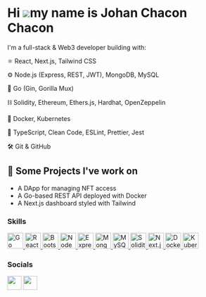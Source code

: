 Hi ![](https://user-images.githubusercontent.com/18350557/176309783-0785949b-9127-417c-8b55-ab5a4333674e.gif)my name is Johan Chacon Chacon
===========================================================================================================================================


I'm a full-stack & Web3 developer building with:

⚛️ React, Next.js, Tailwind CSS

⚙️ Node.js (Express, REST, JWT), MongoDB, MySQL

🐹 Go (Gin, Gorilla Mux)

⛓️ Solidity, Ethereum, Ethers.js, Hardhat, OpenZeppelin

🐳 Docker, Kubernetes

🧪 TypeScript, Clean Code, ESLint, Prettier, Jest

🛠️ Git & GitHub

## 🔭 Some Projects I've work on
- A DApp for managing NFT access
- A Go-based REST API deployed with Docker
- A Next.js dashboard styled with Tailwind

### Skills

<p align="left">
  <a href="https://go.dev/doc/" target="_blank" rel="noreferrer">
    <img src="https://raw.githubusercontent.com/danielcranney/readme-generator/main/public/icons/skills/go-colored.svg" width="36" height="36" alt="Go" />
  </a> 

  <a href="https://reactjs.org/" target="_blank" rel="noreferrer">
    <img src="https://raw.githubusercontent.com/danielcranney/readme-generator/main/public/icons/skills/react-colored.svg" width="36" height="36" alt="React" />
  </a>

  <a href="https://getbootstrap.com/" target="_blank" rel="noreferrer">
    <img src="https://raw.githubusercontent.com/danielcranney/readme-generator/main/public/icons/skills/bootstrap-colored.svg" width="36" height="36" alt="Bootstrap" />
  </a>
  <a href="https://nodejs.org/en/" target="_blank" rel="noreferrer">
    <img src="https://raw.githubusercontent.com/danielcranney/readme-generator/main/public/icons/skills/nodejs-colored.svg" width="36" height="36" alt="NodeJS" />
  </a>
  <a href="https://expressjs.com/" target="_blank" rel="noreferrer">
    <img src="https://raw.githubusercontent.com/danielcranney/readme-generator/main/public/icons/skills/express-colored.svg" width="36" height="36" alt="Express" />
  </a>
  <a href="https://www.mongodb.com/" target="_blank" rel="noreferrer">
    <img src="https://raw.githubusercontent.com/danielcranney/readme-generator/main/public/icons/skills/mongodb-colored.svg" width="36" height="36" alt="MongoDB" />
  </a>
  <a href="https://www.mysql.com/" target="_blank" rel="noreferrer">
    <img src="https://raw.githubusercontent.com/danielcranney/readme-generator/main/public/icons/skills/mysql-colored.svg" width="36" height="36" alt="MySQL" />
  </a>
  <a href="https://docs.soliditylang.org/" target="_blank" rel="noreferrer">
    <img src="https://raw.githubusercontent.com/danielcranney/readme-generator/main/public/icons/skills/solidity-colored.svg" width="36" height="36" alt="Solidity" />
  </a>
    <a href="https://nextjs.org/" target="_blank" rel="noreferrer">
    <img src="https://raw.githubusercontent.com/danielcranney/readme-generator/main/public/icons/skills/nextjs-colored.svg" width="36" height="36" alt="Next.js" />
  </a>
  <a href="https://www.docker.com/" target="_blank" rel="noreferrer">
    <img src="https://raw.githubusercontent.com/danielcranney/readme-generator/main/public/icons/skills/docker-colored.svg" width="36" height="36" alt="Docker" />
  </a>
<a href="https://kubernetes.io/" target="_blank" rel="noreferrer">
  <img src="https://cdn.jsdelivr.net/gh/devicons/devicon/icons/kubernetes/kubernetes-plain.svg" width="36" height="36" alt="Kubernetes" />
</a>

</p>


### Socials

<p align="left"> <a href="https://www.github.com/jjcc2000" target="_blank" rel="noreferrer"><img src="https://raw.githubusercontent.com/danielcranney/readme-generator/main/public/icons/socials/github.svg" width="32" height="32" /></a> <a href="https://www.linkedin.com/in/johan-chacon-chacon-4a350b217/" target="_blank" rel="noreferrer"><img src="https://raw.githubusercontent.com/danielcranney/readme-generator/main/public/icons/socials/linkedin.svg" width="32" height="32" /></a></p>

